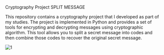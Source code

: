 Cryptography Project
SPLIT MESSAGE

This repository contains a cryptography project that I developed as part of my studies. 
The project is implemented in Python and provides a set of tools for encrypting and decrypting messages using cryptographic algorithm.
This tool allows you to split a secret message into codes and then combine those codes to recover the original secret message.



![1](https://user-images.githubusercontent.com/103239717/224555839-3eed8ac3-615a-4f42-b5d6-2f70d87b1f79.png)
